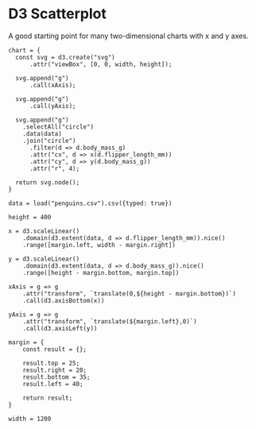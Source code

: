 # D3 Scatterplot

A good starting point for many two-dimensional charts with x and y axes.

``` js-x-view
chart = {
  const svg = d3.create("svg")
      .attr("viewBox", [0, 0, width, height]);

  svg.append("g")
      .call(xAxis);

  svg.append("g")
      .call(yAxis);

  svg.append("g")
    .selectAll("circle")
    .data(data)
    .join("circle")
      .filter(d => d.body_mass_g)
      .attr("cx", d => x(d.flipper_length_mm))
      .attr("cy", d => y(d.body_mass_g))
      .attr("r", 4);

  return svg.node();
}
```

``` js-x | pin
data = load("penguins.csv").csv({typed: true})
```

``` js-x | pin
height = 400
```

``` js-x | pin
x = d3.scaleLinear()
    .domain(d3.extent(data, d => d.flipper_length_mm)).nice()
    .range([margin.left, width - margin.right])
```

``` js-x | pin
y = d3.scaleLinear()
    .domain(d3.extent(data, d => d.body_mass_g)).nice()
    .range([height - margin.bottom, margin.top])
```

``` js-x | pin
xAxis = g => g
    .attr("transform", `translate(0,${height - margin.bottom})`)
    .call(d3.axisBottom(x))
```

``` js-x | pin
yAxis = g => g
    .attr("transform", `translate(${margin.left},0)`)
    .call(d3.axisLeft(y))
```

<!-- margin = ({top: 25, right: 20, bottom: 35, left: 40}) -->
``` js-x | pin
margin = {
    const result = {};

    result.top = 25;
    result.right = 20;
    result.bottom = 35;
    result.left = 40;

    return result;
}
```

``` js-x | pin
width = 1200
```

